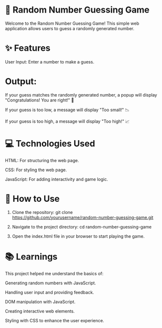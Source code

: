 # 🎲 Random Number Guessing Game
Welcome to the Random Number Guessing Game! This simple web application allows users to guess a randomly generated number.

# ✨ Features
User Input: Enter a number to make a guess.

# Output:
If your guess matches the randomly generated number, a popup will display "Congratulations! You are right!" 🎉

If your guess is too low, a message will display "Too small!" 📉

If your guess is too high, a message will display "Too high!" 📈

# 💻 Technologies Used
HTML: For structuring the web page.

CSS: For styling the web page.

JavaScript: For adding interactivity and game logic.


# 🚀 How to Use
1) Clone the repository:
git clone https://github.com/yourusername/random-number-guessing-game.git

2) Navigate to the project directory:
cd random-number-guessing-game

3) Open the index.html file in your browser to start playing the game.

# 📚 Learnings

This project helped me understand the basics of:

Generating random numbers with JavaScript.

Handling user input and providing feedback.

DOM manipulation with JavaScript.

Creating interactive web elements.

Styling with CSS to enhance the user experience.
